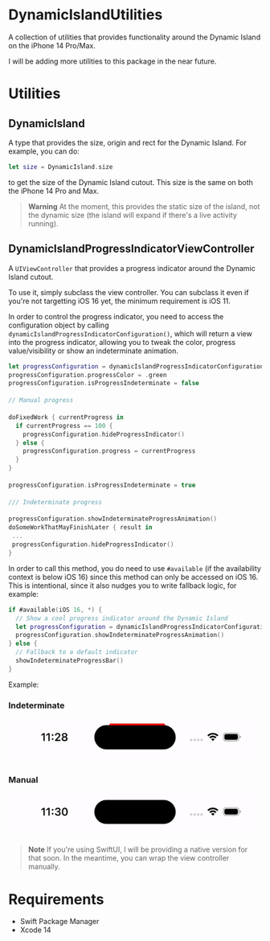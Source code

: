 # DynamicIslandUtilities

A collection of utilities that provides functionality around the Dynamic Island on the iPhone 14 Pro/Max.

I will be adding more utilities to this package in the near future.

# Utilities

## DynamicIsland

A type that provides the size, origin and rect for the Dynamic Island. For example, you can do:

```swift
let size = DynamicIsland.size
```

to get the size of the Dynamic Island cutout. This size is the same on both the iPhone 14 Pro and Max.

> **Warning**
> At the moment, this provides the static size of the island, not the dynamic size (the island will expand if there's a live activity running).

## DynamicIslandProgressIndicatorViewController

A `UIViewController` that provides a progress indicator around the Dynamic Island cutout.

To use it, simply subclass the view controller. You can subclass it even if you're not targetting iOS 16 yet, the minimum requirement is iOS 11.

In order to control the progress indicator, you need to access the configuration object by calling `dynamicIslandProgressIndicatorConfiguration()`, which will return a view into the progress indicator, allowing you to tweak the color, progress value/visibility or show an indeterminate animation.

```swift
let progressConfiguration = dynamicIslandProgressIndicatorConfiguration()
progressConfiguration.progressColor = .green
progressConfiguration.isProgressIndeterminate = false

// Manual progress

doFixedWork { currentProgress in 
  if currentProgress == 100 {
    progressConfiguration.hideProgressIndicator()
  } else {
    progressConfiguration.progress = currentProgress
  }
}

progressConfiguration.isProgressIndeterminate = true

/// Indeterminate progress

progressConfiguration.showIndeterminateProgressAnimation()
doSomeWorkThatMayFinishLater { result in
 ...
 progressConfiguration.hideProgressIndicator()
}
```

In order to call this method, you do need to use `#available` (if the availability context is below iOS 16) since this method can only be accessed on iOS 16. This is intentional, since it also nudges you to write fallback logic, for example:

```swift
if #available(iOS 16, *) {
  // Show a cool progress indicator around the Dynamic Island
  let progressConfiguration = dynamicIslandProgressIndicatorConfiguration()
  progressConfiguration.showIndeterminateProgressAnimation()
} else {
  // Fallback to a default indicator
  showIndeterminateProgressBar()
}
```

Example:

### Indeterminate 

![](Images/indeterminate_progress.gif)

### Manual

![](Images/fixed_progress.gif)

> **Note**
> If you're using SwiftUI, I will be providing a native version for that soon. In the meantime, you can wrap the view controller manually.


# Requirements

- Swift Package Manager
- Xcode 14
